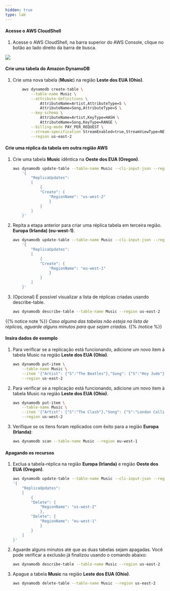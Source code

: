 ```yaml
---
hidden: true
type: lab
---
```



#### Acesse o AWS CloudShell

1. Acesse o AWS CloudShell, na barra superior do AWS Console, clique no botão ao lado direito da barra de busca.

<img src="/images/console-cloudshell2.png?classes=shadow" />


#### Crie uma tabela do Amazon DynamoDB

1. Crie uma nova tabela (**Music**) na região **Leste dos EUA (Ohio)**.
    ```bash
        aws dynamodb create-table \
            --table-name Music \
            --attribute-definitions \
                AttributeName=Artist,AttributeType=S \
                AttributeName=Song,AttributeType=S \
            --key-schema \
                AttributeName=Artist,KeyType=HASH \
                AttributeName=Song,KeyType=RANGE \
            --billing-mode PAY_PER_REQUEST \
            --stream-specification StreamEnabled=true,StreamViewType=NEW_AND_OLD_IMAGES \
            --region us-east-2
    ```

#### Crie uma réplica da tabela em outra região AWS
1. Crie uma tabela **Music** idêntica na **Oeste dos EUA (Oregon)**.
    ```bash
    aws dynamodb update-table --table-name Music --cli-input-json --region us-east-2 \
        '{
            "ReplicaUpdates":
            [
                {
                "Create": {
                    "RegionName": "us-west-2"
                    }
                }
            ]
        }' 
    ```
2. Repita a etapa anterior para criar uma réplica tabela em terceira região. **Europa (Irlanda) (eu-west-1)**.
    ```bash
    aws dynamodb update-table --table-name Music --cli-input-json --region us-east-2 \
        '{
            "ReplicaUpdates":
            [
                {
                "Create": {
                    "RegionName": "eu-west-1"
                    }
                }
            ]
        }' 
    ```

3. (Opcional) É possível visualizar a lista de réplicas criadas usando describe-table.
    ```bash
    aws dynamodb describe-table --table-name Music --region us-east-2
    ```

{{% notice note %}}
*Caso alguma das tabelas não esteja na lista de réplicas, aguarde alguns minutos para que sejam criadas.*
{{% /notice %}}

    

#### Insira dados de exemplo

1. Para verificar se a replicação está funcionando, adicione um novo item à tabela Music na região **Leste dos EUA (Ohio)**.
    ```bash
    aws dynamodb put-item \
        --table-name Music \
        --item '{"Artist": {"S":"The Beatles"},"Song": {"S":"Hey Jude"}}' \
        --region us-east-2
    ```

2. Para verificar se a replicação está funcionando, adicione um novo item à tabela Music na região **Leste dos EUA (Ohio)**.
    ```bash
    aws dynamodb put-item \
        --table-name Music \
        --item '{"Artist": {"S":"The Clash"},"Song": {"S":"London Calling"}}' \
        --region us-west-2
    ```

3. Verifique se os itens foram replicados com êxito para a região **Europa (Irlanda)**:    
    ```bash
    aws dynamodb scan --table-name Music --region eu-west-1
    ```


#### Apagando os recursos
1. Exclua a tabela-réplica na região **Europa (Irlanda)** e região **Oeste dos EUA (Oregon)**.

    ```bash
    aws dynamodb update-table --table-name Music --cli-input-json --region us-east-2 \
    '{
        "ReplicaUpdates":
        [
            {
            "Delete": {
                "RegionName": "us-west-2"
                },
            "Delete": {
                "RegionName": "eu-west-1"
                }
            }
        ]
    }'
    ```

2. Aguarde alguns minutos até que as duas tabelas sejam apagadas. Você pode verificar a exclusão já finalizou usando o comando abaixo:
    ```bash
    aws dynamodb describe-table --table-name Music --region us-east-2
    ```

3. Apague a tabela **Music** na região **Leste dos EUA (Ohio)**.
    ```bash
    aws dynamodb delete-table --table-name Music --region us-east-2
    ```